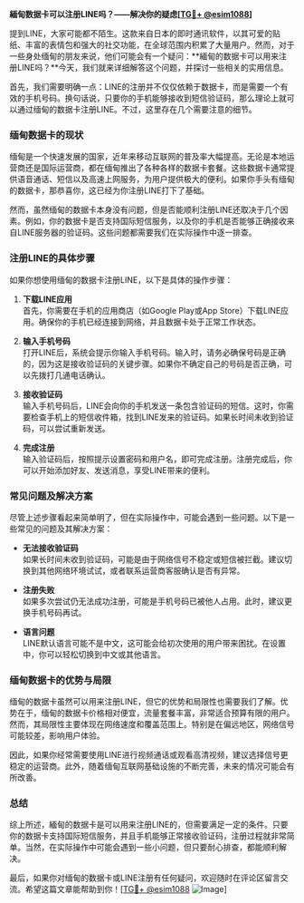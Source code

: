 **緬甸数据卡可以注册LINE吗？——解决你的疑虑[[TG💪+ @esim1088](https://t.me/s/esim1088)]**

提到LINE，大家可能都不陌生。这款来自日本的即时通讯软件，以其可爱的贴纸、丰富的表情包和强大的社交功能，在全球范围内积累了大量用户。然而，对于一些身处缅甸的朋友来说，他们可能会有一个疑问：**緬甸的数据卡可以用来注册LINE吗？**今天，我们就来详细解答这个问题，并探讨一些相关的实用信息。

首先，我们需要明确一点：LINE的注册并不仅仅依赖于数据卡，而是需要一个有效的手机号码。换句话说，只要你的手机能够接收到短信验证码，那么理论上就可以通过缅甸的数据卡注册LINE。不过，这里存在几个需要注意的细节。

### 缅甸数据卡的现状

缅甸是一个快速发展的国家，近年来移动互联网的普及率大幅提高。无论是本地运营商还是国际运营商，都在缅甸推出了各种各样的数据卡套餐。这些数据卡通常提供语音通话、短信以及高速上网服务，为用户提供极大的便利。如果你手头有缅甸的数据卡，那恭喜你，这已经为你注册LINE打下了基础。

然而，虽然缅甸的数据卡本身没有问题，但是否能顺利注册LINE还取决于几个因素。例如，你的数据卡是否支持国际短信服务，以及你的手机是否能够正确接收来自LINE服务器的验证码。这些问题都需要我们在实际操作中逐一排查。

### 注册LINE的具体步骤

如果你想使用缅甸的数据卡注册LINE，以下是具体的操作步骤：

1. **下载LINE应用**  
   首先，你需要在手机的应用商店（如Google Play或App Store）下载LINE应用。确保你的手机已经连接到网络，并且数据卡处于正常工作状态。

2. **输入手机号码**  
   打开LINE后，系统会提示你输入手机号码。输入时，请务必确保号码是正确的，因为这是接收验证码的关键步骤。如果你不确定自己的号码是否正确，可以先拨打几通电话确认。

3. **接收验证码**  
   输入手机号码后，LINE会向你的手机发送一条包含验证码的短信。这时，你需要检查手机上的短信收件箱，找到LINE发来的验证码。如果长时间未收到验证码，可以尝试重新发送。

4. **完成注册**  
   输入验证码后，按照提示设置密码和用户名，即可完成注册。注册完成后，你可以开始添加好友、发送消息，享受LINE带来的便利。

### 常见问题及解决方案

尽管上述步骤看起来简单明了，但在实际操作中，可能会遇到一些问题。以下是一些常见的问题及其解决方案：

- **无法接收验证码**  
  如果长时间未收到验证码，可能是由于网络信号不稳定或短信被拦截。建议切换到其他网络环境试试，或者联系运营商客服确认是否有异常。

- **注册失败**  
  如果多次尝试仍无法成功注册，可能是手机号码已被他人占用。此时，建议更换手机号码再试。

- **语言问题**  
  LINE默认语言可能不是中文，这可能会给初次使用的用户带来困扰。在设置中，你可以轻松切换到中文或其他语言。

### 缅甸数据卡的优势与局限

缅甸的数据卡虽然可以用来注册LINE，但它的优势和局限性也需要我们了解。优势在于，缅甸的数据卡价格相对便宜，流量套餐丰富，非常适合预算有限的用户。然而，其局限性主要体现在网络速度和覆盖范围上。特别是在偏远地区，网络信号可能较差，影响用户体验。

因此，如果你经常需要使用LINE进行视频通话或观看高清视频，建议选择信号更稳定的运营商。此外，随着缅甸互联网基础设施的不断完善，未来的情况可能会有所改善。

### 总结

综上所述，緬甸的数据卡是可以用来注册LINE的，但需要满足一定的条件。只要你的数据卡支持国际短信服务，并且手机能够正常接收验证码，注册过程就非常简单。当然，在实际操作中可能会遇到一些小问题，但只要耐心排查，都能顺利解决。

最后，如果你对缅甸的数据卡或LINE注册有任何疑问，欢迎随时在评论区留言交流。希望这篇文章能帮助到你！[[TG💪+ @esim1088](https://t.me/s/esim1088) ![Image](https://i.postimg.cc/4NQfJmqS/Snipaste-2025-05-13-00-14-12.png)]